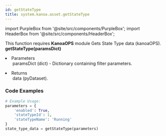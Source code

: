 ```yaml
---
id: getStateType
title: system.kanoa.asset.getStateType
---
```


import PurpleBox from '@site/src/components/PurpleBox';
import HeaderBox from '@site/src/components/HeaderBox';

<PurpleBox>This function requires <b>KanoaOPS</b> module</PurpleBox>
<HeaderBox header="Description">Gets State Type data (kanoaOPS).</HeaderBox>
<HeaderBox header="Syntax">
    <b>getStateType(paramsDict)</b>
    <li> Parameters <br />
        <ul>paramsDict (dict) - Dictionary containing filter parameters.</ul>
    </li>
    <li> Returns <br />
        <ul>data (pyDataset).</ul>
    </li>
</HeaderBox>

### Code Examples

```python
# Example Usage:
parameters = {
    'enabled': True,
    'stateTypeId': 1,
    'stateTypeName': 'Running'
}
state_type_data = getStateType(parameters)
